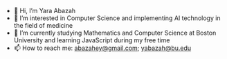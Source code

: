 - 👋 Hi, I’m Yara Abazah
- 👀 I’m interested in Computer Science and implementing AI technology in the field of medicine
- 🌱 I’m currently studying Mathematics and Computer Science at Boston University and learning JavaScript during my free time
- 📫 How to reach me: abazahey@gmail.com; yabazah@bu.edu

<!---
yabazah/yabazah is a ✨ special ✨ repository because its `README.md` (this file) appears on your GitHub profile.
You can click the Preview link to take a look at your changes.
--->
